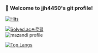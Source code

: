 ### 👋 Welcome to jjh4450's git profile!

[![Hits](https://hits.seeyoufarm.com/api/count/incr/badge.svg?url=https%3A%2F%2Fm.blog.naver.com%2Fdlaxodud2388%2F222105311346&count_bg=%23555555&title_bg=%23555555&icon=pinboard.svg&icon_color=%23E7E7E7&title=day%2Ftota&edge_flat=false)](https://hits.seeyoufarm.com)

[![Solved.ac프로필](http://mazassumnida.wtf/api/v2/generate_badge?boj=jjh4450)](https://solved.ac/jjh4450)  
![mazandi profile](http://mazandi.herokuapp.com/api?handle=jjh4450&theme=dark)


[![Top Langs](https://github-readme-stats.vercel.app/api/top-langs/?username=jjh4450&layout=compact)](https://github.com/jjh4450/github-readme-stats)
<!--[![Anurag's GitHub stats](https://github-readme-stats.vercel.app/api?username=jjh4450)](https://github.com/jjh4450/github-readme-stats)
**jjh4450/jjh4450** is a ✨ _special_ ✨ repository because its `README.md` (this file) appears on your GitHub profile.

Here are some ideas to get you started:

- 🔭 I’m currently working on ...
- 🌱 I’m currently learning ...
- 👯 I’m looking to collaborate on ...
- 🤔 I’m looking for help with ...
- 💬 Ask me about ...
- 📫 How to reach me: ...
- 😄 Pronouns: ...
- ⚡ Fun fact: ...
-->

